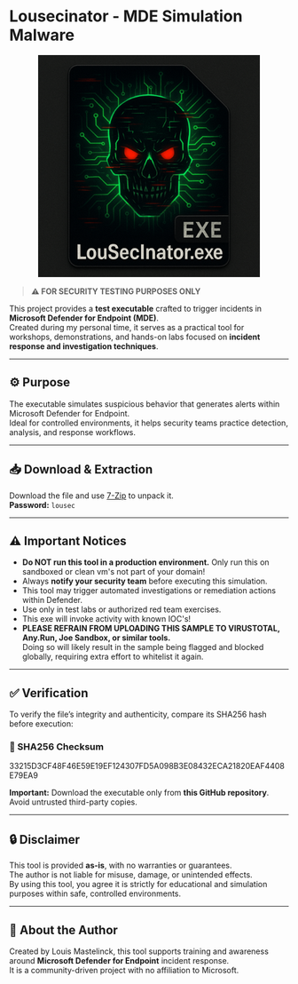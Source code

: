 # Lousecinator - MDE Simulation Malware

<p align="center">
  <img src="https://github.com/LouisMastelinck/LouSecInator/blob/main/lousecinator.jpeg?raw=true" alt="Lousecinator Screenshot" width="400"/>
</p>


> **⚠️ FOR SECURITY TESTING PURPOSES ONLY**

This project provides a **test executable** crafted to trigger incidents in **Microsoft Defender for Endpoint (MDE)**.  
Created during my personal time, it serves as a practical tool for workshops, demonstrations, and hands-on labs focused on **incident response and investigation techniques**.

---

## ⚙️ Purpose

The executable simulates suspicious behavior that generates alerts within Microsoft Defender for Endpoint.  
Ideal for controlled environments, it helps security teams practice detection, analysis, and response workflows.

---

## 📥 Download & Extraction

Download the file and use [7-Zip](https://www.7-zip.org/) to unpack it.  
**Password:** `lousec`

---

## ⚠️ Important Notices

- **Do NOT run this tool in a production environment.**  Only run this on sandboxed or clean vm's not part of your domain!
- Always **notify your security team** before executing this simulation.  
- This tool may trigger automated investigations or remediation actions within Defender.  
- Use only in test labs or authorized red team exercises.
- This exe will invoke activity with known IOC's!
- **PLEASE REFRAIN FROM UPLOADING THIS SAMPLE TO VIRUSTOTAL, Any.Run, Joe Sandbox, or similar tools.**  
  Doing so will likely result in the sample being flagged and blocked globally, requiring extra effort to whitelist it again.

---

## ✅ Verification

To verify the file’s integrity and authenticity, compare its SHA256 hash before execution:

### 🔐 SHA256 Checksum

33215D3CF48F46E59E19EF124307FD5A098B3E08432ECA21820EAF4408E79EA9

**Important:** Download the executable only from **this GitHub repository**.  
Avoid untrusted third-party copies.

---

## 🔒 Disclaimer

This tool is provided **as-is**, with no warranties or guarantees.  
The author is not liable for misuse, damage, or unintended effects.  
By using this tool, you agree it is strictly for educational and simulation purposes within safe, controlled environments.

---

## 🙋 About the Author

Created by Louis Mastelinck, this tool supports training and awareness around **Microsoft Defender for Endpoint** incident response.  
It is a community-driven project with no affiliation to Microsoft.
